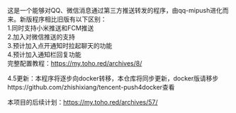 这是一个能够对QQ、微信消息通过第三方推送转发的程序，由qq-mipush进化而来。新版程序相比旧版有以下区别：  
1.同时支持小米推送和FCM推送  
2.加入对微信推送的支持  
3.预计加入点开通知时拉起聊天的功能  
4.预计加入通知栏回复功能  
完整配置教程：https://my.toho.red/archives/8/

4.5更新：本程序将逐步向docker转移，本仓库将同步更新，docker版请移步https://github.com/zhishixiang/tencent-push4docker查看

本项目的后续计划：https://my.toho.red/archives/57/